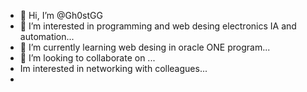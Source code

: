 - 👋 Hi, I’m @Gh0stGG
- 👀 I’m interested in programming and web desing electronics IA and automation...
- 🌱 I’m currently learning web desing in oracle ONE program...
- 💞️ I’m looking to collaborate on ...
- Im interested in networking with colleagues...
- 

<!---
Gh0stGG/Gh0stGG is a ✨ special ✨ repository because its `README.md` (this file) appears on your GitHub profile.
You can click the Preview link to take a look at your changes.
--->
